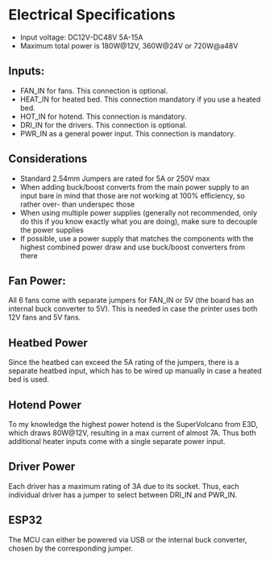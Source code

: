 # Electrical Specifications
 - Input voltage: DC12V-DC48V 5A-15A
 - Maximum total power is 180W@12V, 360W@24V or 720W@a48V

## Inputs:
 - FAN_IN for fans. This connection is optional.
 - HEAT_IN for heated bed. This connection mandatory if you use a heated bed.
 - HOT_IN for hotend. This connection is mandatory.
 - DRI_IN for the drivers. This connection is optional.
 - PWR_IN as a general power input. This connection is mandatory.

## Considerations
 - Standard 2.54mm Jumpers are rated for 5A or 250V max
 - When adding buck/boost converts from the main power supply to an input bare in mind that those are not working at 100% efficiency, so rather over- than underspec those
 - When using multiple power supplies (generally not recommended, only do this if you know exactly what you are doing), make sure to decouple the power supplies
 - If possible, use a power supply that matches the components with the highest combined power draw and use buck/boost converters from there

## Fan Power:
All 6 fans come with separate jumpers for FAN_IN or 5V (the board has an internal buck converter to 5V). This is needed in case the printer uses both 12V fans and 5V fans.

## Heatbed Power
Since the heatbed can exceed the 5A rating of the jumpers, there is a separate heatbed input, which has to be wired up manually in case a heated bed is used.

## Hotend Power
To my knowledge the highest power hotend is the SuperVolcano from E3D, which draws 80W@12V, resulting in a max current of almost 7A. Thus both additional heater inputs come with a single separate power input.

## Driver Power
Each driver has a maximum rating of 3A due to its socket. Thus, each individual driver has a jumper to select between DRI_IN and PWR_IN.

## ESP32
The MCU can either be powered via USB or the internal buck converter, chosen by the corresponding jumper.